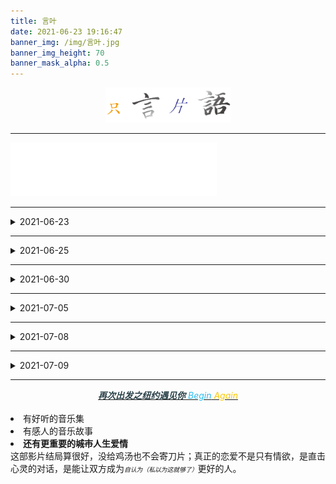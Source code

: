 ```yaml
---
title: 言叶
date: 2021-06-23 19:16:47
banner_img: /img/言叶.jpg
banner_img_height: 70
banner_mask_alpha: 0.5
---
```

<div align=center>
<img src="img/../../img/只言片语.png" width=200>
</div>

---
<!-- <div align=center> -->
<iframe frameborder="no" border="0" marginwidth="0" marginheight="0" width=330 height=86 src="//music.163.com/outchain/player?type=2&id=516358165&auto=1&height=66"></iframe>
<!-- </div> -->

---
<details>
<summary>2021-06-23</summary>
<div align=center><dir>
<big><b>莫名</b></big>
<li>莫名的<span style='color:#6704E0'>诋毁</span></li>
<li>莫名的<span style='color:#CA13FF'>嚣张</span></li>
<li>莫名的<span style='color:#FF2246'>愤怒</span></li>
</dir></div>
</details>

---
<details>
<summary>2021-06-25</summary>
<del>办公室摸鱼的感觉；比宿舍好多了</del>
</details>

---
<details>
<summary>2021-06-30</summary>
<b>暑假了</b><br>
<p>两天没干什么正事，看完两季的<span style='color:#C85BBA'>《全裸监督》</span>，迥异的人生；<i>看他高楼起，看他宾客散</i> ；独特的人格魅力可以收获一众拥趸，一旦远离信赖的团队，众叛亲离，结局令人唏嘘。</p>
</details>

---
<details>
<summary>2021-07-05</summary>
<div align=center>
<i>Rick and Morty</i> --SE<b>5</b>.EP<b>3</b>.<br>
Key Words: LOVE<br>
<a href="https://www.aha-music.com/Rick-and-Morty%2C-Mark-Mallman%2C-Ryan-Elder-Flowers-(feat.-Ryan-Elder---Mark-Mallman)-%5BFrom-Rick-and-Morty%3A-Season-5%5D-669055cd98f9f8b529ad0ba7e37fae96?utm_source=chrome&utm_medium=extension"><span style=color:#005CAF>Insert music</span></a>
</div>
</details>

---
<details>
<summary>2021-07-08</summary>
<em><b>java教程</b></em> 看不懂了，好难好难……<br>
<span style=color:#BDC0BA><del>要掉头发la</del></span> 挣扎一会，继续看吧＞﹏＜
</details>

---
<details>
<summary>2021-07-09</summary>
今天起早去逛<i><b>万象城</b></i>，20路公交坐了半个小时；<br>
主要去优衣库门下店试试<a href="https://www.uniqlo.cn/product-detail.html?productCode=u0000000024026"><span style=color:#dc7554>心水的短裤</span></a>，顺便看看有较搭的<span style=background-color:#f5f5dc style=color:#0C0C0C>上衣</span>；<br>
短裤尺码确定了，就等淘宝降价了👀<del>昨天还是149今天就199，不降还涨气晕</del>😤
</details>

---
<!-- <details>
<summary>2021-07-10</summary> -->
<center>
<a href=https://movie.douban.com/subject/6874403/><em><b><span style=color:#294048>再次出发之纽约遇见你</span></b><span style=color:#2cbdf3> Begin</span><span style=color:#fdc906> Again</span></em></a><br><br>
</center>
<li>有好听的音乐集</li>
<li>有感人的音乐故事</li>
<b><li>还有更重要的<del>城市</del><inset>人生</inset>爱情</li></b>
这部影片结局算很好，没给鸡汤也不会寄刀片；真正的恋爱不是只有情欲，是直击心灵的对话，是能让双方成为<i><span style=font-size:0.7em>自认为（私以为这就够了）</i>更好的人。
</details>